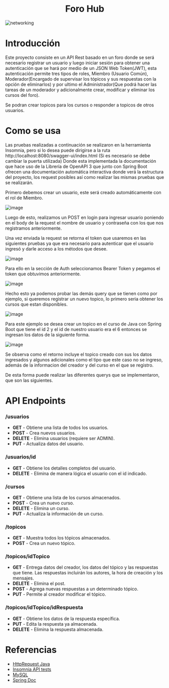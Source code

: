 <h1 align="center">
  Foro Hub
</h1>

![networking](https://github.com/user-attachments/assets/62c17ccf-9f2d-4e91-a804-e6f711ae3209)

# Introducción 

Este proyecto consiste en un API Rest basado en un foro donde se será necesario registrar un usuario y luego iniciar sesión para obtener una autenticación que se hará por medio de un JSON Web Token(JWT), esta autenticación permite tres tipos de roles, Miembro (Usuario Común), Moderador(Encargado de supervisar los tópicos y sus respuestas con la opción de eliminarlos) y por ultimo el Administrador(Que podrá hacer las tareas de un moderador y adicionalmente crear, modificar y eliminar los cursos del foro).

Se podran crear topicos para los cursos o responder a topicos de otros usuarios.

# Como se usa

Las pruebas realizadas a continuación se realizaron en la herramienta Insomnia, pero si lo desea puede dirigirse a la ruta  http://localhost:8080/swagger-ui/index.html (Si es necesario se debe cambiar la puerta utilizada) Donde esta implementada la documentación que hace uso de la Librería de OpenAPI 3 que junto con Spring Boot ofrecen una documentación automática interactiva donde verá la estructura del proyecto, los request posibles así como realizar las mismas pruebas que se realizarán. 

Primero debemos crear un usuario, este será creado automáticamente con el rol de Miembro.

![image](https://github.com/user-attachments/assets/58120af4-c65e-47fc-a8a8-1a6b617df2a1)

Luego de esto, realizamos un POST en login para ingresar usuario poniendo en el body de la request el nombre de usuario y contraseña con los que nos registramos anteriormente.

Una vez enviada la request se retorna el token que usaremos en las siguientes pruebas ya que era necesario para autenticar que el usuario ingresó y darle acceso a los métodos que desee.

![image](https://github.com/user-attachments/assets/12fd3dc7-92ab-4f73-b4ef-c19f4ae3095f)

Para ello en la sección de Auth seleccionamos Bearer Token y pegamos el token que obtuvimos anteriormente.

![image](https://github.com/user-attachments/assets/b15ad55a-0401-438f-b81a-a576269b6f98)

Hecho esto ya podemos probar las demás query que se tienen como por ejemplo, si queremos registrar un nuevo topico, lo primero seria obtener los cursos que estan disponibles.

![image](https://github.com/user-attachments/assets/4bc4edec-2159-4e76-9ab2-cafa1f0d5b52)

Para este ejemplo se desea crear un topico en el curso de Java con Spring Boot que tiene el id 2 y el id de nuestro usuario era el 6 entonces se ingresan los datos de la siguiente forma.

![image](https://github.com/user-attachments/assets/823b306f-f18b-484f-a134-442bd3e92950)

Se observa como el retorno incluye el topico creado con sus los datos ingresados y algunos adicionales como el tipo que este caso no se ingreso, además de la informacion del creador y del curso en el que se registro.

De esta forma puede realizar las diferentes querys que se implementaron, que son las siguientes.

# API Endpoints

### /usuarios
- **GET** - Obtiene una lista de todos los usuarios.
- **POST** - Crea nuevos usuarios.
- **DELETE** - Elimina usuarios (requiere ser ADMIN).
- **PUT** - Actualiza datos del usuario.

### /usuarios/id
- **GET** - Obtiene los detalles completos del usuario.
- **DELETE** - Elimina de manera lógica el usuario con el id indicado.

### /cursos
- **GET** - Obtiene una lista de los cursos almacenados.
- **POST** - Crea un nuevo curso.
- **DELETE** - Elimina un curso.
- **PUT** - Actualiza la información de un curso.

### /topicos
- **GET** - Muestra todos los tópicos almacenados.
- **POST** - Crea un nuevo tópico.

### /topicos/idTopico
- **GET** - Entrega datos del creador, los datos del tópico y las respuestas que tiene. Las respuestas incluirán los autores, la hora de creación y los mensajes.
- **DELETE** - Elimina el post.
- **POST** - Agrega nuevas respuestas a un determinado tópico.
- **PUT** - Permite al creador modificar el tópico.

### /topicos/idTopico/idRespuesta
- **GET** - Obtiene los datos de la respuesta específica.
- **PUT** - Edita la respuesta ya almacenada.
- **DELETE** - Elimina la respuesta almacenada.

# Referencias

- [HttpRequest Java](https://docs.oracle.com/en/java/javase/22/docs/api/java.net.http/java/net/http/HttpRequest.html)
- [Insomnia API tests](https://insomnia.rest/)
- [MySQL](https://www.mysql.com/)
- [Spring Doc](https://springdoc.org/)




